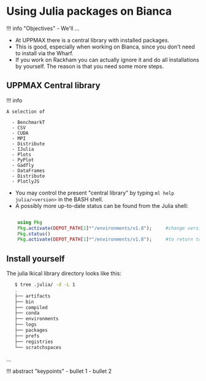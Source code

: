 # Using Julia packages on Bianca


!!! info "Objectives"
    - We'll ...

   - At UPPMAX there is a central library with installed packages.
   - This is good, especially when working on Bianca, since you don't need to install via the Wharf.
   - If you work on Rackham you can actually ignore it and do all installations by yourself. The reason is that you need some more steps.

## UPPMAX Central library

!!! info
   
    A selection of

      - BenchmarkT
      - CSV
      - CUDA
      - MPI
      - Distribute
      - IJulia
      - Plots
      - PyPlot
      - Gadfly
      - DataFrames
      - Distribute
      - PlotlyJS


- You may control the present "central library" by typing ``ml help julia/<version>`` in the BASH shell.
- A possibly more up-to-date status can be found from the Julia shell:

``` julia 

    using Pkg
    Pkg.activate(DEPOT_PATH[2]*"/environments/v1.8");     #change version (1.8) accordingly if you have another main version of Julia
    Pkg.status()
    Pkg.activate(DEPOT_PATH[1]*"/environments/v1.8");     #to return to user library

```

## Install yourself

The julia lkical library directory looks like this:

```bash
   $ tree .julia/ -d -L 1
   .
   ├── artifacts
   ├── bin
   ├── compiled
   ├── conda
   ├── environments
   ├── logs
   ├── packages
   ├── prefs
   ├── registries
   └── scratchspaces
```

...


!!! abstract "keypoints"
    - bullet 1
    - bullet 2

